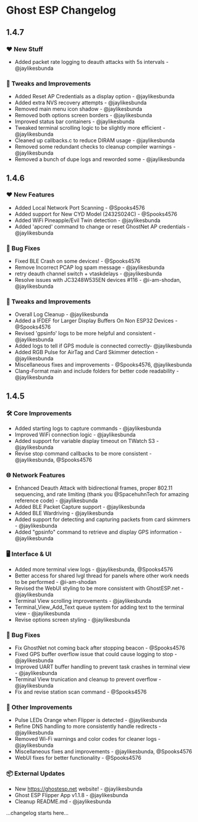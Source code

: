 # Ghost ESP Changelog

## 1.4.7

### ❤️ New Stuff

- Added packet rate logging to deauth attacks with 5s intervals - @jaylikesbunda

### 🤏 Tweaks and Improvements

- Added Reset AP Credentials as a display option - @jaylikesbunda
- Added extra NVS recovery attempts - @jaylikesbunda
- Removed main menu icon shadow - @jaylikesbunda
- Removed both options screen borders - @jaylikesbunda
- Improved status bar containers - @jaylikesbunda
- Tweaked terminal scrolling logic to be slightly more efficient - @jaylikesbunda
- Cleaned up callbacks.c to reduce DIRAM usage - @jaylikesbunda
- Removed some redundant checks to cleanup compiler warnings - @jaylikesbunda
- Removed a bunch of dupe logs and reworded some - @jaylikesbunda

## 1.4.6

### ❤️ New Features

- Added Local Network Port Scanning - @Spooks4576
- Added support for New CYD Model (2432S024C) - @Spooks4576
- Added WiFi Pineapple/Evil Twin detection - @jaylikesbunda
- Added 'apcred' command to change or reset GhostNet AP credentials - @jaylikesbunda

### 🐛 Bug Fixes

- Fixed BLE Crash on some devices! - @Spooks4576
- Remove Incorrect PCAP log spam message - @jaylikesbunda
- retry deauth channel switch + vtaskdelays - @jaylikesbunda
- Resolve issues with JC3248W535EN devices #116 - @i-am-shodan, @jaylikesbunda

### 🤏 Tweaks and Improvements

- Overall Log Cleanup - @jaylikesbunda
- Added a IFDEF for Larger Display Buffers On Non ESP32 Devices - @Spooks4576
- Revised 'gpsinfo' logs to be more helpful and consistent - @jaylikesbunda
- Added logs to tell if GPS module is connected correctly- @jaylikesbunda
- Added RGB Pulse for AirTag and Card Skimmer detection - @jaylikesbunda
- Miscellaneous fixes and improvements - @Spooks4576, @jaylikesbunda
- Clang-Format main and include folders for better code readability - @jaylikesbunda

## 1.4.5

### 🛠️ Core Improvements

- Added starting logs to capture commands - @jaylikesbunda
- Improved WiFi connection logic - @jaylikesbunda
- Added support for variable display timeout on TWatch S3 - @jaylikesbunda
- Revise stop command callbacks to be more consistent - @jaylikesbunda, @Spooks4576

### 🌐 Network Features

- Enhanced Deauth Attack with bidirectional frames, proper 802.11 sequencing, and rate limiting (thank you @SpacehuhnTech for amazing reference code) - @jaylikesbunda  
- Added BLE Packet Capture support - @jaylikesbunda  
- Added BLE Wardriving - @jaylikesbunda  
- Added support for detecting and capturing packets from card skimmers - @jaylikesbunda  
- Added "gpsinfo" command to retrieve and display GPS information - @jaylikesbunda

### 🖥️ Interface & UI

- Added more terminal view logs - @jaylikesbunda, @Spooks4576  
- Better access for shared lvgl thread for panels where other work needs to be performed - @i-am-shodan
- Revised the WebUI styling to be more consistent with GhostESP.net - @jaylikesbunda
- Terminal View scrolling improvements - @jaylikesbunda
- Terminal_View_Add_Text queue system for adding text to the terminal view - @jaylikesbunda
- Revise options screen styling - @jaylikesbunda

### 🐛 Bug Fixes

- Fix GhostNet not coming back after stopping beacon - @Spooks4576
- Fixed GPS buffer overflow issue that could cause logging to stop - @jaylikesbunda
- Improved UART buffer handling to prevent task crashes in terminal view - @jaylikesbunda
- Terminal View trunication and cleanup to prevent overflow - @jaylikesbunda
- Fix and revise station scan command - @Spooks4576

### 🔧 Other Improvements

- Pulse LEDs Orange when Flipper is detected - @jaylikesbunda
- Refine DNS handling to more consistently handle redirects - @jaylikesbunda
- Removed Wi-Fi warnings and color codes for cleaner logs - @jaylikesbunda
- Miscellaneous fixes and improvements - @jaylikesbunda, @Spooks4576  
- WebUI fixes for better functionality - @Spooks4576

### 📦 External Updates

- New <https://ghostesp.net> website! - @jaylikesbunda
- Ghost ESP Flipper App v1.1.8 - @jaylikesbunda
- Cleanup README.md - @jaylikesbunda

...changelog starts here...
